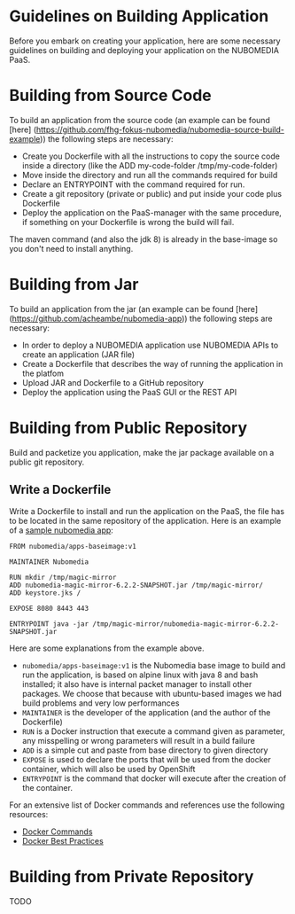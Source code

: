 # Guidelines on Building Application

Before you embark on creating your application, here are some necessary guidelines on building and deploying your application on the NUBOMEDIA PaaS. 

# Building from Source Code

To build an application from the source code (an example can be found [here] (https://github.com/fhg-fokus-nubomedia/nubomedia-source-build-example)) the following steps are necessary:
* Create you Dockerfile with all the instructions to copy the source code inside a directory (like the ADD my-code-folder /tmp/my-code-folder)
* Move inside the directory and run all the commands required for build
* Declare an ENTRYPOINT with the command required for run.
* Create a git repository (private or public) and put inside your code plus Dockerfile
* Deploy the application on the PaaS-manager with the same procedure, if something on your Dockerfile is wrong the build will fail.

The maven command (and also the jdk 8) is already in the base-image so you don't need to install anything.

# Building from Jar
To build an application from the jar (an example can be found [here] (https://github.com/acheambe/nubomedia-app)) the following steps are necessary:

* In order to deploy a NUBOMEDIA application use NUBOMEDIA APIs to create an application (JAR file)
* Create a Dockerfile that describes the way of running the application in the platfom
* Upload JAR and Dockerfile to a GitHub repository
* Deploy the application using the PaaS GUI or the REST API

# Building from Public Repository
Build and packetize you application, make the jar package available on a public git repository.

## Write a Dockerfile
Write a Dockerfile to install and run the application on the PaaS, the file has to be located in the same repository of the application. Here is an example of a [sample nubomedia app](https://github.com/acheambe/nubomedia-app):

```
FROM nubomedia/apps-baseimage:v1

MAINTAINER Nubomedia

RUN mkdir /tmp/magic-mirror
ADD nubomedia-magic-mirror-6.2.2-SNAPSHOT.jar /tmp/magic-mirror/
ADD keystore.jks /

EXPOSE 8080 8443 443

ENTRYPOINT java -jar /tmp/magic-mirror/nubomedia-magic-mirror-6.2.2-SNAPSHOT.jar

```

Here are some explanations from the example above.

* ```nubomedia/apps-baseimage:v1``` is the Nubomedia base image to build and run the application, is based on alpine linux with java 8 and bash installed; it also have is internal packet manager to install other packages. We choose that because with ubuntu-based images we had build problems and very low performances
* ```MAINTAINER``` is the developer of the application (and the author of the Dockerfile)
* ``` RUN ``` is a Docker instruction that execute a command given as parameter, any misspelling or wrong parameters will result in a build failure
* ```ADD``` is a simple cut and paste from base directory to given directory
* ```EXPOSE``` is used to declare the ports that will be used from the docker container, which will also be used by OpenShift
* ```ENTRYPOINT``` is the command that docker will execute after the creation of the container.

For an extensive list of Docker commands and references use the following resources:
* [Docker Commands](https://docs.docker.com/v1.8/reference/builder/)
* [Docker Best Practices](https://docs.docker.com/engine/articles/dockerfile_best-practices/)

# Building from Private Repository
TODO


